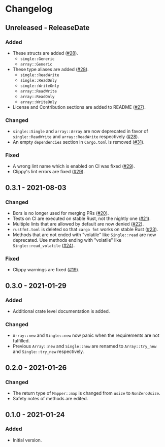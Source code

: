 # Changelog

## Unreleased - ReleaseDate
### Added
- These structs are added ([#28](https://github.com/toku-sa-n/accessor/pull/28)).
  - `single::Generic`
  - `array::Generic`
- These type aliases are added ([#28](https://github.com/toku-sa-n/accessor/pull/28)).
  - `single::ReadWrite`
  - `single::ReadOnly`
  - `single::WriteOnly`
  - `array::ReadWrite`
  - `array::ReadOnly`
  - `array::WriteOnly`
- License and Contribution sections are added to README ([#27](https://github.com/toku-sa-n/accessor/pull/27)).

### Changed
- `single::Single` and `array::Array` are now deprecated in favor of `single::ReadWrite` and `array::ReadWrite` respectively ([#28](https://github.com/toku-sa-n/accessor/pull/28)).
- An empty `dependencies` section in `Cargo.toml` is removed ([#31](https://github.com/toku-sa-n/accessor/pull/31)).

### Fixed
- A wrong lint name which is enabled on CI was fixed ([#29](https://github.com/toku-sa-n/accessor/pull/29)).
- Clippy's lint errors are fixed ([#29](https://github.com/toku-sa-n/accessor/pull/29)).

## 0.3.1 - 2021-08-03
### Changed
- Bors is no longer used for merging PRs ([#20](https://github.com/toku-sa-n/accessor/pull/20)).
- Tests on CI are executed on stable Rust, not the nightly one ([#21](https://github.com/toku-sa-n/accessor/pull/21)).
- Multiple lints that are allowed by default are now denied ([#22](https://github.com/toku-sa-n/accessor/pull/22)).
- `rustfmt.toml` is deleted so that `cargo fmt` works on stable Rust ([#23](https://github.com/toku-sa-n/accessor/pull/23)).
- Methods that are not ended with "volatile" like `Single::read` are now deprecated. Use methods ending with "volatile" like `Single::read_volatile` ([#24](https://github.com/toku-sa-n/accessor/pull/24)).

### Fixed
- Clippy warnings are fixed ([#19](https://github.com/toku-sa-n/accessor/pull/19)).

## 0.3.0 - 2021-01-29
### Added
- Additional crate level documentation is added.

### Changed
- `Array::new` and `Single::new` now panic when the requirements are not fulfilled.
- Previous `Array::new` and `Single::new` are renamed to `Array::try_new` and `Single::try_new` respectively.

## 0.2.0 - 2021-01-26
### Changed
- The return type of `Mapper::map` is changed from `usize` to `NonZeroUsize`.
- Safety notes of methods are edited.

## 0.1.0 - 2021-01-24
### Added
- Initial version.

